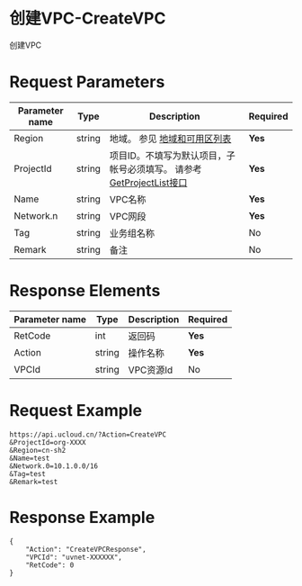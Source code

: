 # 创建VPC-CreateVPC

创建VPC

# Request Parameters
|Parameter name|Type|Description|Required|
|---|---|---|---|
|Region|string|地域。 参见 [地域和可用区列表](api/summary/regionlist)|**Yes**|
|ProjectId|string|项目ID。不填写为默认项目，子帐号必须填写。 请参考[GetProjectList接口](api/summary/get_project_list)|**Yes**|
|Name|string|VPC名称|**Yes**|
|Network.n|string|VPC网段|**Yes**|
|Tag|string|业务组名称|No|
|Remark|string|备注|No|

# Response Elements
|Parameter name|Type|Description|Required|
|---|---|---|---|
|RetCode|int|返回码|**Yes**|
|Action|string|操作名称|**Yes**|
|VPCId|string|VPC资源Id|No|

# Request Example
```
https://api.ucloud.cn/?Action=CreateVPC
&ProjectId=org-XXXX
&Region=cn-sh2
&Name=test
&Network.0=10.1.0.0/16
&Tag=test
&Remark=test
```

# Response Example
```
{
    "Action": "CreateVPCResponse", 
    "VPCId": "uvnet-XXXXXX", 
    "RetCode": 0
}
```

